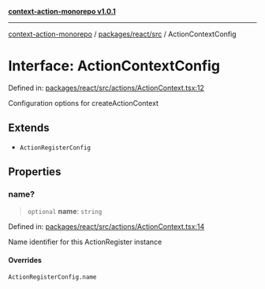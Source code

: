 [**context-action-monorepo v1.0.1**](../../../../README.md)

***

[context-action-monorepo](../../../../README.md) / [packages/react/src](../README.md) / ActionContextConfig

# Interface: ActionContextConfig

Defined in: [packages/react/src/actions/ActionContext.tsx:12](https://github.com/mineclover/context-action/blob/cd08d4e3b87a65a1296f2b120f18fcabd78f2914/packages/react/src/actions/ActionContext.tsx#L12)

Configuration options for createActionContext

## Extends

- `ActionRegisterConfig`

## Properties

### name?

> `optional` **name**: `string`

Defined in: [packages/react/src/actions/ActionContext.tsx:14](https://github.com/mineclover/context-action/blob/cd08d4e3b87a65a1296f2b120f18fcabd78f2914/packages/react/src/actions/ActionContext.tsx#L14)

Name identifier for this ActionRegister instance

#### Overrides

`ActionRegisterConfig.name`

